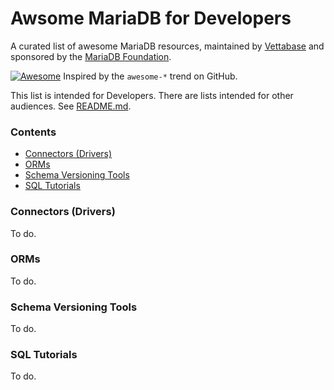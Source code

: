 # Awsome MariaDB for Developers

A curated list of awesome MariaDB resources, maintained by [Vettabase](https://vettabase.com) and sponsored by the [MariaDB Foundation](https://mariadb.org/).

[![Awesome](https://cdn.rawgit.com/sindresorhus/awesome/d7305f38d29fed78fa85652e3a63e154dd8e8829/media/badge.svg)](https://github.com/sindresorhus/awesome) Inspired by the `awesome-*` trend on GitHub.

This list is intended for Developers. There are lists intended for other audiences. See [README.md](README.md).

### Contents

- [Connectors (Drivers)](https://github.com/Vettabase/awesome-mariadb/edit/main/list-dev.md#connectors-drivers)
- [ORMs](https://github.com/Vettabase/awesome-mariadb/edit/main/list-dev.md#orms)
- [Schema Versioning Tools](https://github.com/Vettabase/awesome-mariadb/edit/main/list-dev.md#schema)
- [SQL Tutorials](https://github.com/Vettabase/awesome-mariadb/edit/main/list-dev.md#schema-versioning-tools)

### Connectors (Drivers)

To do.

### ORMs

To do.

### Schema Versioning Tools

To do.

### SQL Tutorials

To do.
